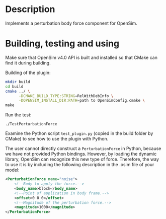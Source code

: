 # Description

Implements a perturbation body force component for OpenSim. 

# Building, testing and using

Make sure that OpenSim v4.0 API is built and installed so that CMake can find it
during building.

Building of the plugin:


```bash
mkdir build
cd build
cmake ../ \
      -DCMAKE_BUILD_TYPE:STRING=RelWithDebInfo \
      -DOPENSIM_INSTALL_DIR:PATH=path to OpenSimConfig.cmake \
make

```

Run the test:

`./TestPerturbationForce`

Examine the Python script `test_plugin.py` (copied in the build folder by CMake)
to see how to use the plugin with Python.

The user cannot directly construct a `PerturbationForce` in Python, because we
have not provided Python bindings. However, by loading the dynamic library,
OpenSim can recognize this new type of force. Therefore, the way to use it is by
including the following description in the .osim file of your model:

```xml
<PerturbationForce name="noise">
    <!--Body to apply the force.-->
	<body_name>block</body_name>
	<!--Point of application in body frame.-->
	<offset>0 0 0</offset>
	<!--Magnitude of the perturbation force.-->
	<magnitude>1000</magnitude>
</PerturbationForce>
```
